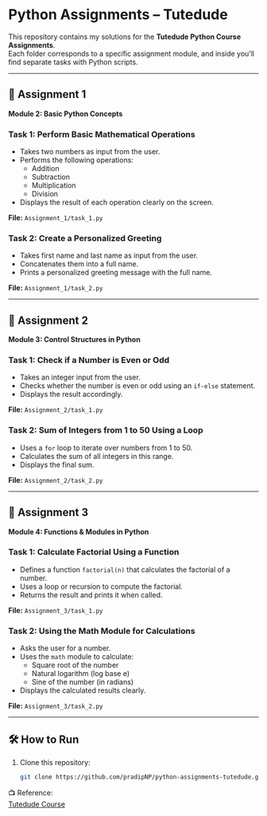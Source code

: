 # Python Assignments – Tutedude

This repository contains my solutions for the **Tutedude Python Course Assignments**.  
Each folder corresponds to a specific assignment module, and inside you’ll find separate tasks with Python scripts.

---

## 📌 Assignment 1  
**Module 2: Basic Python Concepts**

### Task 1: Perform Basic Mathematical Operations  
- Takes two numbers as input from the user.  
- Performs the following operations:  
  - Addition  
  - Subtraction  
  - Multiplication  
  - Division  
- Displays the result of each operation clearly on the screen.  

**File:** `Assignment_1/task_1.py`


### Task 2: Create a Personalized Greeting  
- Takes first name and last name as input from the user.  
- Concatenates them into a full name.  
- Prints a personalized greeting message with the full name.  

**File:** `Assignment_1/task_2.py`

---

## 📌 Assignment 2  
**Module 3: Control Structures in Python**

### Task 1: Check if a Number is Even or Odd  
- Takes an integer input from the user.  
- Checks whether the number is even or odd using an `if-else` statement.  
- Displays the result accordingly.  

**File:** `Assignment_2/task_1.py`

### Task 2: Sum of Integers from 1 to 50 Using a Loop  
- Uses a `for` loop to iterate over numbers from 1 to 50.  
- Calculates the sum of all integers in this range.  
- Displays the final sum.  

**File:** `Assignment_2/task_2.py`

---

## 📌 Assignment 3  
**Module 4: Functions & Modules in Python**

### Task 1: Calculate Factorial Using a Function  
- Defines a function `factorial(n)` that calculates the factorial of a number.  
- Uses a loop or recursion to compute the factorial.  
- Returns the result and prints it when called.  

**File:** `Assignment_3/task_1.py`

### Task 2: Using the Math Module for Calculations  
- Asks the user for a number.  
- Uses the `math` module to calculate:  
  - Square root of the number  
  - Natural logarithm (log base e)  
  - Sine of the number (in radians)  
- Displays the calculated results clearly.  

**File:** `Assignment_3/task_2.py`

---

## 🛠️ How to Run
1. Clone this repository:  
   ```bash
   git clone https://github.com/pradipNP/python-assignments-tutedude.git

📺 Reference:  
[Tutedude Course](https://upskill.tutedude.com/course/lecture-python)

